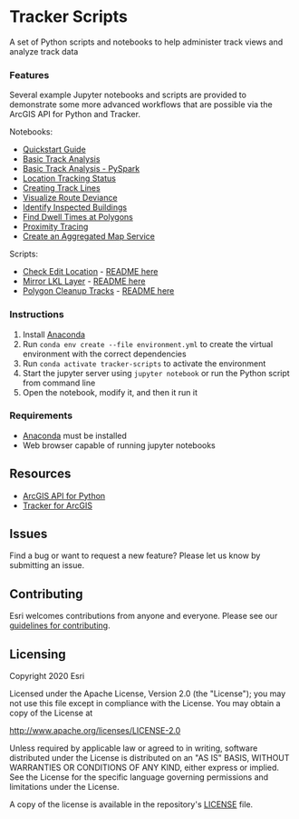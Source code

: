 # Tracker Scripts
A set of Python scripts and notebooks to help administer track views and analyze track data

### Features

Several example Jupyter notebooks and scripts are provided to demonstrate some more advanced workflows that are possible via the ArcGIS API for Python and Tracker.

Notebooks:
- [Quickstart Guide](notebooks/examples/Quickstart%20Guide.ipynb)
- [Basic Track Analysis](notebooks/examples/Basic%20Track%20Analysis.ipynb)
- [Basic Track Analysis - PySpark](notebooks/examples/Basic%20Track%20Analysis%20-%20Pyspark.ipynb)
- [Location Tracking Status](notebooks/examples/Location%20Tracking%20Status.ipynb)
- [Creating Track Lines](notebooks/examples/Create%20Track%20Lines%20From%20Points.ipynb)
- [Visualize Route Deviance](notebooks/examples/Visualize%20Route%20Deviance.ipynb)
- [Identify Inspected Buildings](notebooks/examples/Identify%20Inspected%20Buildings.ipynb)
- [Find Dwell Times at Polygons](notebooks/examples/Find%20Dwell%20Times%20at%20Polygons.ipynb)
- [Proximity Tracing](notebooks/examples/Proximity%20Tracing.ipynb)
- [Create an Aggregated Map Service](notebooks/examples/Create%20an%20Aggregated%20Map%20Service.ipynb)

Scripts:
- [Check Edit Location](scripts/check_edit_location.py) - [README here](check_edit_location.md)
- [Mirror LKL Layer](scripts/mirror_lkl_layer.py) - [README here](mirror_lkl_layer.md)
- [Polygon Cleanup Tracks](scripts/polygon_cleanup_tracks.py) - [README here](polygon_cleanup_tracks.md)


### Instructions

1. Install [Anaconda](https://www.anaconda.com/distribution)
2. Run `conda env create --file environment.yml` to create the virtual environment with the correct dependencies
3. Run `conda activate tracker-scripts` to activate the environment
4. Start the jupyter server using `jupyter notebook` or run the Python script from command line
5. Open the notebook, modify it, and then it run it

### Requirements
- [Anaconda](https://www.anaconda.com/distribution) must be installed
- Web browser capable of running jupyter notebooks

## Resources

 * [ArcGIS API for Python](https://developers.arcgis.com/python)
 * [Tracker for ArcGIS](https://www.esri.com/en-us/arcgis/products/tracker-for-arcgis/overview)

## Issues

Find a bug or want to request a new feature?  Please let us know by submitting an issue.

## Contributing

Esri welcomes contributions from anyone and everyone.
Please see our [guidelines for contributing](https://github.com/esri/contributing).

## Licensing

Copyright 2020 Esri

Licensed under the Apache License, Version 2.0 (the "License");
you may not use this file except in compliance with the License.
You may obtain a copy of the License at

http://www.apache.org/licenses/LICENSE-2.0

Unless required by applicable law or agreed to in writing, software
distributed under the License is distributed on an "AS IS" BASIS,
WITHOUT WARRANTIES OR CONDITIONS OF ANY KIND, either express or implied.
See the License for the specific language governing permissions and
limitations under the License.

A copy of the license is available in the repository's
[LICENSE](License.txt) file.
